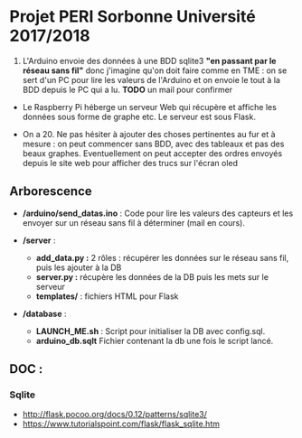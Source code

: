 # Projet PERI Sorbonne Université 2017/2018

1.  L'Arduino envoie des données à une BDD sqlite3 **"en passant par le réseau sans fil"** donc j'imagine qu'on doit faire comme en TME : on se sert d'un PC pour lire les valeurs de l'Arduino et on envoie le tout à la BDD depuis le PC qui a lu. **TODO** un mail pour confirmer

- Le Raspberry Pi héberge un serveur Web qui récupère et affiche les données sous forme de graphe etc. Le serveur est sous Flask.

- On a 20. Ne pas hésiter à ajouter des choses pertinentes au fur et à mesure : on peut commencer sans BDD, avec des tableaux et pas des beaux graphes.
Eventuellement on peut accepter des ordres envoyés depuis le site web pour afficher des trucs sur l'écran oled

## Arborescence

- **/arduino/send_datas.ino** : Code pour lire les valeurs des capteurs et les envoyer sur un réseau sans fil à déterminer (mail en cours).

- **/server** :
	- **add_data.py :** 2 rôles : récupérer les données sur le réseau sans fil, puis les ajouter à la DB
	- **server.py :** récupère les données de la DB puis les mets sur le serveur
	- **templates/** : fichiers HTML pour Flask
- **/database** : 
	- **LAUNCH_ME.sh** : Script pour initialiser la DB avec config.sql.
	- **arduino_db.sqlt** Fichier contenant la db une fois le script lancé.
## DOC : 

### Sqlite

- http://flask.pocoo.org/docs/0.12/patterns/sqlite3/
- https://www.tutorialspoint.com/flask/flask_sqlite.htm
